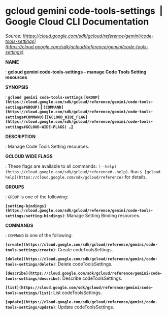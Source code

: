 # gcloud gemini code-tools-settings  |  Google Cloud CLI Documentation

*Source: [https://cloud.google.com/sdk/gcloud/reference/gemini/code-tools-settings](https://cloud.google.com/sdk/gcloud/reference/gemini/code-tools-settings)*

**NAME**

: **gcloud gemini code-tools-settings - manage Code Tools Setting resources**

**SYNOPSIS**

: **`gcloud gemini code-tools-settings` `[GROUP](https://cloud.google.com/sdk/gcloud/reference/gemini/code-tools-settings#GROUP)` | `[COMMAND](https://cloud.google.com/sdk/gcloud/reference/gemini/code-tools-settings#COMMAND)` [`[GCLOUD_WIDE_FLAG](https://cloud.google.com/sdk/gcloud/reference/gemini/code-tools-settings#GCLOUD-WIDE-FLAGS) …`]**

**DESCRIPTION**

: Manage Code Tools Setting resources.

**GCLOUD WIDE FLAGS**

: These flags are available to all commands: `[--help](https://cloud.google.com/sdk/gcloud/reference#--help)`.
Run `$ [gcloud help](https://cloud.google.com/sdk/gcloud/reference)` for details.

**GROUPS**

: ``GROUP`` is one of the following:

**`[setting-bindings](https://cloud.google.com/sdk/gcloud/reference/gemini/code-tools-settings/setting-bindings)`**:
Manage Setting Binding resources.

**COMMANDS**

: ``COMMAND`` is one of the following:

**`[create](https://cloud.google.com/sdk/gcloud/reference/gemini/code-tools-settings/create)`**:
Create codeToolsSettings.

**`[delete](https://cloud.google.com/sdk/gcloud/reference/gemini/code-tools-settings/delete)`**:
Delete codeToolsSettings.

**`[describe](https://cloud.google.com/sdk/gcloud/reference/gemini/code-tools-settings/describe)`**:
Describe codeToolsSettings.

**`[list](https://cloud.google.com/sdk/gcloud/reference/gemini/code-tools-settings/list)`**:
List codeToolsSettings.

**`[update](https://cloud.google.com/sdk/gcloud/reference/gemini/code-tools-settings/update)`**:
Update codeToolsSettings.